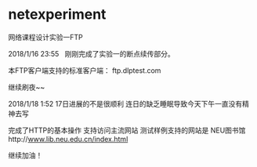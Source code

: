 # netexperiment
网络课程设计实验一FTP

2018/1/16 23:55   刚刚完成了实验一的断点续传部分。

本FTP客户端支持的标准客户端：
ftp.dlptest.com

继续刷夜~~

2018/1/18 1:52
17日进展的不是很顺利
连日的缺乏睡眠导致今天下午一直没有精神去写

完成了HTTP的基本操作
支持访问主流网站
测试样例支持的网站是 NEU图书馆http://www.lib.neu.edu.cn/index.html

继续加油！
